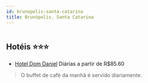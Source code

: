 ```yaml
---
id: brunopolis-santa-catarina
title: Brunópolis, Santa Catarina
---
```


<center><img src="https://static.hotelurbano.com/reservas/prod0/11/11558/5ba945d5394cc_hotel-dom-daniel.jpg" alt="" /></center>


## Hotéis ⭐️⭐️⭐️

-    [Hotel Dom Daniel](https://www.hurb.com/aud/https://www.hurb.com/hoteis/brunopolis/hotel-dom-daniel-11558?cmp=18055) Diárias a partir de R$85.60
   > O buffet de café da manhã é servido diariamente.
